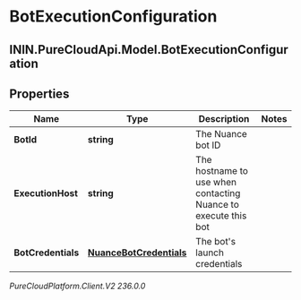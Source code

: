# BotExecutionConfiguration

## ININ.PureCloudApi.Model.BotExecutionConfiguration

## Properties

|Name | Type | Description | Notes|
|------------ | ------------- | ------------- | -------------|
| **BotId** | **string** | The Nuance bot ID | |
| **ExecutionHost** | **string** | The hostname to use when contacting Nuance to execute this bot | |
| **BotCredentials** | [**NuanceBotCredentials**](NuanceBotCredentials) | The bot&#39;s launch credentials | |



_PureCloudPlatform.Client.V2 236.0.0_
